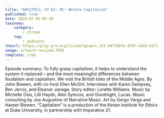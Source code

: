 ```yaml
---
title: "&#127911; S7 E2: BC: Before Capitalism"
published: true
date: 2024-07-02-05-19
taxonomy:
    category:
        - stream
    tag:
        - podcasts
theurl: https://play.prx.org/listen?ge=prx_153_04ff6bfe-8f97-4a58-b271-6acc58b63356&uf=https%3A%2F%2Ffeeds.sceneonradio.org%2FSceneOnRadio
image: artwork-resized.JPEG
template: item
---
```


Episode summary: To fully grasp capitalism, it helps to understand the system it replaced &ndash; and the most meaningful differences between feudalism and capitalism. We visit the British Isles of the Middle Ages. By John Biewen, with co-host Ellen McGirt. Interviews with Karen Dempsey, Ben Jervis, and Eleanor Janega. Story editor: Loretta Williams. Music by Michelle Osis, Lilli Haydn, Alex Symcox, and Goodnight, Lucas. Music consulting by Joe Augustine of Narrative Music. Art by Gergo Varga and Harper Biewen. &ldquo;Capitalism&rdquo; is a production of the Kenan Institute for Ethics at Duke University, in partnership with Imperative 21.
